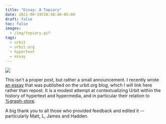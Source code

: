 ```yaml
---
title: "Essay: A Topiary"
date: 2021-06-19T20:58:40-05:00
draft: false
toc: false
images:
  - /img/topiary.gif
tags: 
  - urbit
  - urbit.org
  - hypertext
  - essay
---
```


![](/img/topiary.gif)

This isn't a proper post, but rather a small announcement. I recently wrote [an essay](https://urbit.org/blog/a-topiary/) that was published on the urbit.org blog, which I will link here rather than repost. It is a modest attempt at contextualizing Urbit within the history of hypertext and hypermedia, and in particular their relation to [%graph-store](/posts/graph-store/). 

A big thank you to all those who provided feedback and edited it -- particularly Matt, L, James and Hadden.